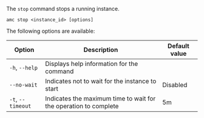 The `stop` command stops a running instance.

    amc stop <instance_id> [options]

The following options are available:

| Option | Description | Default value |
|--------|-------------|---------------|
| `-h`, `--help` | Displays help information for the command |
| `--no-wait` | Indicates not to wait for the instance to start | Disabled |
| `-t`, `--timeout` | Indicates the maximum time to wait for the operation to complete | 5m |
